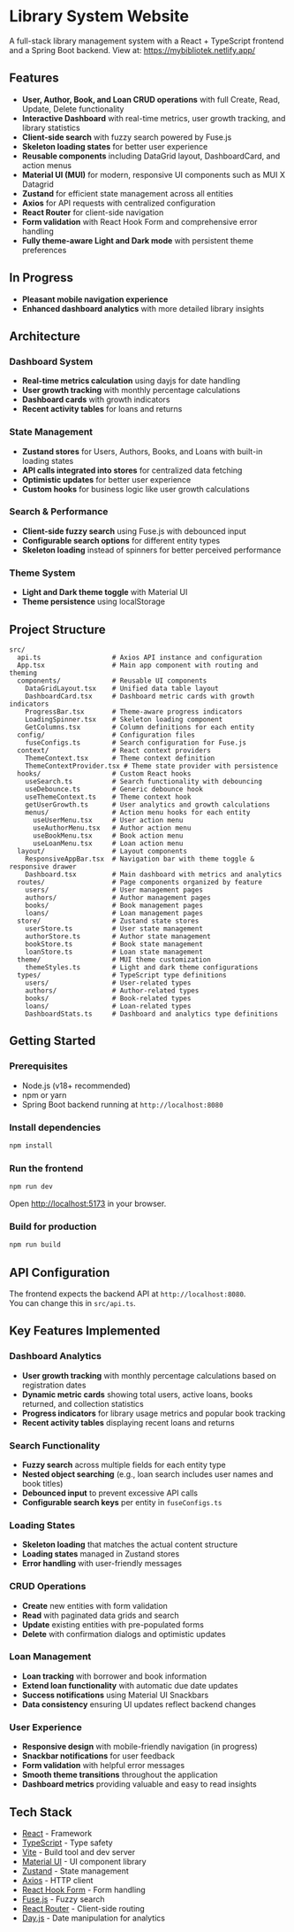 # Library System Website

A full-stack library management system with a React + TypeScript frontend and a Spring Boot backend. View at: https://mybibliotek.netlify.app/ 

## Features

- **User, Author, Book, and Loan CRUD operations** with full Create, Read, Update, Delete functionality
- **Interactive Dashboard** with real-time metrics, user growth tracking, and library statistics
- **Client-side search** with fuzzy search powered by Fuse.js
- **Skeleton loading states** for better user experience
- **Reusable components** including DataGrid layout, DashboardCard, and action menus
- **Material UI (MUI)** for modern, responsive UI components such as MUI X Datagrid
- **Zustand** for efficient state management across all entities
- **Axios** for API requests with centralized configuration
- **React Router** for client-side navigation
- **Form validation** with React Hook Form and comprehensive error handling
- **Fully theme-aware Light and Dark mode** with persistent theme preferences

## In Progress

- **Pleasant mobile navigation experience**
- **Enhanced dashboard analytics** with more detailed library insights

## Architecture

### Dashboard System

- **Real-time metrics calculation** using dayjs for date handling
- **User growth tracking** with monthly percentage calculations
- **Dashboard cards** with growth indicators
- **Recent activity tables** for loans and returns

### State Management

- **Zustand stores** for Users, Authors, Books, and Loans with built-in loading states
- **API calls integrated into stores** for centralized data fetching
- **Optimistic updates** for better user experience
- **Custom hooks** for business logic like user growth calculations

### Search & Performance

- **Client-side fuzzy search** using Fuse.js with debounced input
- **Configurable search options** for different entity types
- **Skeleton loading** instead of spinners for better perceived performance

### Theme System

- **Light and Dark theme toggle** with Material UI
- **Theme persistence** using localStorage

## Project Structure

```
src/
  api.ts                  # Axios API instance and configuration
  App.tsx                 # Main app component with routing and theming
  components/             # Reusable UI components
    DataGridLayout.tsx    # Unified data table layout
    DashboardCard.tsx     # Dashboard metric cards with growth indicators
    ProgressBar.tsx       # Theme-aware progress indicators
    LoadingSpinner.tsx    # Skeleton loading component
    GetColumns.tsx        # Column definitions for each entity
  config/                 # Configuration files
    fuseConfigs.ts        # Search configuration for Fuse.js
  context/                # React context providers
    ThemeContext.tsx      # Theme context definition
    ThemeContextProvider.tsx # Theme state provider with persistence
  hooks/                  # Custom React hooks
    useSearch.ts          # Search functionality with debouncing
    useDebounce.ts        # Generic debounce hook
    useThemeContext.ts    # Theme context hook
    getUserGrowth.ts      # User analytics and growth calculations
    menus/                # Action menu hooks for each entity
      useUserMenu.tsx     # User action menu
      useAuthorMenu.tsx   # Author action menu
      useBookMenu.tsx     # Book action menu
      useLoanMenu.tsx     # Loan action menu
  layout/                 # Layout components
    ResponsiveAppBar.tsx  # Navigation bar with theme toggle & responsive drawer
    Dashboard.tsx         # Main dashboard with metrics and analytics
  routes/                 # Page components organized by feature
    users/                # User management pages
    authors/              # Author management pages
    books/                # Book management pages
    loans/                # Loan management pages
  store/                  # Zustand state stores
    userStore.ts          # User state management
    authorStore.ts        # Author state management
    bookStore.ts          # Book state management
    loanStore.ts          # Loan state management
  theme/                  # MUI theme customization
    themeStyles.ts        # Light and dark theme configurations
  types/                  # TypeScript type definitions
    users/                # User-related types
    authors/              # Author-related types
    books/                # Book-related types
    loans/                # Loan-related types
    DashboardStats.ts     # Dashboard and analytics type definitions
```

## Getting Started

### Prerequisites

- Node.js (v18+ recommended)
- npm or yarn
- Spring Boot backend running at `http://localhost:8080`

### Install dependencies

```sh
npm install
```

### Run the frontend

```sh
npm run dev
```

Open [http://localhost:5173](http://localhost:5173) in your browser.

### Build for production

```sh
npm run build
```

## API Configuration

The frontend expects the backend API at `http://localhost:8080`.  
You can change this in `src/api.ts`.

## Key Features Implemented

### Dashboard Analytics

- **User growth tracking** with monthly percentage calculations based on registration dates
- **Dynamic metric cards** showing total users, active loans, books returned, and collection statistics
- **Progress indicators** for library usage metrics and popular book tracking
- **Recent activity tables** displaying recent loans and returns

### Search Functionality

- **Fuzzy search** across multiple fields for each entity type
- **Nested object searching** (e.g., loan search includes user names and book titles)
- **Debounced input** to prevent excessive API calls
- **Configurable search keys** per entity in `fuseConfigs.ts`

### Loading States

- **Skeleton loading** that matches the actual content structure
- **Loading states** managed in Zustand stores
- **Error handling** with user-friendly messages

### CRUD Operations

- **Create** new entities with form validation
- **Read** with paginated data grids and search
- **Update** existing entities with pre-populated forms
- **Delete** with confirmation dialogs and optimistic updates

### Loan Management

- **Loan tracking** with borrower and book information
- **Extend loan functionality** with automatic due date updates
- **Success notifications** using Material UI Snackbars
- **Data consistency** ensuring UI updates reflect backend changes

### User Experience

- **Responsive design** with mobile-friendly navigation (in progress)
- **Snackbar notifications** for user feedback
- **Form validation** with helpful error messages
- **Smooth theme transitions** throughout the application
- **Dashboard metrics** providing valuable and easy to read insights

## Tech Stack

- [React](https://react.dev/) - Framework
- [TypeScript](https://www.typescriptlang.org/) - Type safety
- [Vite](https://vitejs.dev/) - Build tool and dev server
- [Material UI](https://mui.com/) - UI component library
- [Zustand](https://zustand-demo.pmnd.rs/) - State management
- [Axios](https://axios-http.com/) - HTTP client
- [React Hook Form](https://react-hook-form.com/) - Form handling
- [Fuse.js](https://fusejs.io/) - Fuzzy search
- [React Router](https://reactrouter.com/) - Client-side routing
- [Day.js](https://day.js.org/) - Date manipulation for analytics
